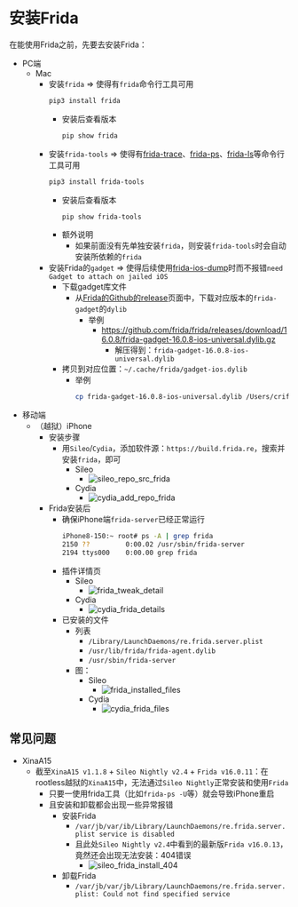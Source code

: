 # 安装Frida

在能使用Frida之前，先要去安装Frida：

* PC端
  * Mac
    * 安装`frida` => 使得有`frida`命令行工具可用
      ```bash
      pip3 install frida
      ```
      * 安装后查看版本
        ```bash
        pip show frida
        ```
    * 安装`frida-tools` => 使得有[frida-trace](../use_frida/sub_module/frida_tools/frida_trace.md)、[frida-ps](../use_frida/sub_module/frida_tools/frida_ps.md)、[frida-ls](../use_frida/sub_module/frida_tools/frida_ls.md)等命令行工具可用
      ```bash
      pip3 install frida-tools
      ```
      * 安装后查看版本
        ```bash
        pip show frida-tools
        ```
      * 额外说明
        * 如果前面没有先单独安装`frida`，则安装`frida-tools`时会自动安装所依赖的`frida`
    * 安装Frida的`gadget` => 使得后续使用[frida-ios-dump](https://book.crifan.org/books/ios_re_crack_shell_ipa/website/crack_example/frida_ios_dump/)时而不报错`need Gadget to attach on jailed iOS`
      * 下载gadget库文件
        * 从[Frida的Github的release](https://github.com/frida/frida/releases/)页面中，下载对应版本的`frida-gadget`的`dylib`
          * 举例
            * https://github.com/frida/frida/releases/download/16.0.8/frida-gadget-16.0.8-ios-universal.dylib.gz
              * 解压得到：`frida-gadget-16.0.8-ios-universal.dylib`
      * 拷贝到对应位置：`~/.cache/frida/gadget-ios.dylib`
        * 举例
          ```bash
          cp frida-gadget-16.0.8-ios-universal.dylib /Users/crifan/.cache/frida/gadget-ios.dylib
          ```
* 移动端
  * （越狱）iPhone
    * 安装步骤
      * 用`Sileo`/`Cydia`，添加软件源：`https://build.frida.re`，搜索并安装`frida`，即可
        * Sileo
          * ![sileo_repo_src_frida](../assets/img/sileo_repo_src_frida.png)
        * Cydia
          * ![cydia_add_repo_frida](../assets/img/cydia_add_repo_frida.png)
    * Frida安装后
      * 确保iPhone端`frida-server`已经正常运行
        ```bash
        iPhone8-150:~ root# ps -A | grep frida
        2150 ??         0:00.02 /usr/sbin/frida-server
        2194 ttys000    0:00.00 grep frida
        ```
      * 插件详情页
        * Sileo
          * ![frida_tweak_detail](../assets/img/frida_tweak_detail.png)
        * Cydia
          * ![cydia_frida_details](../assets/img/cydia_frida_details.jpg)
      * 已安装的文件
        * 列表
          * `/Library/LaunchDaemons/re.frida.server.plist`
          * `/usr/lib/frida/frida-agent.dylib`
          * `/usr/sbin/frida-server`
        * 图：
          * Sileo
            * ![frida_installed_files](../assets/img/frida_installed_files.png)
          * Cydia
            * ![cydia_frida_files](../assets/img/cydia_frida_files.jpg)

## 常见问题

* XinaA15
  * 截至`XinaA15 v1.1.8` + `Sileo Nightly v2.4` + `Frida v16.0.11`：在rootless越狱的`XinaA15`中，无法通过`Sileo Nightly`正常安装和使用`Frida`
    * 只要一使用frida工具（比如`frida-ps -U`等）就会导致iPhone重启
    * 且安装和卸载都会出现一些异常报错
      * 安装Frida
        * `/var/jb/var/ib/Library/LaunchDaemons/re.frida.server.plist service is disabled`
        * 且此处`Sileo Nightly v2.4`中看到的最新版`Frida v16.0.13`，竟然还会出现无法安装：404错误
          * ![sileo_frida_install_404](../assets/img/sileo_frida_install_404.jpg)
      * 卸载Frida
        * `/var/jb/var/jb/Library/LaunchDaemons/re.frida.server.plist: Could not find specified service`
